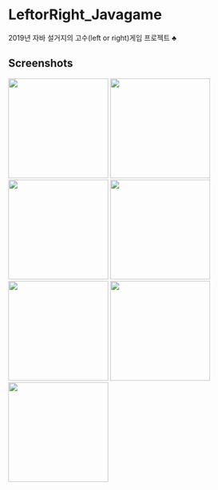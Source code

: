 # LeftorRight_Javagame
2019년 자바 설거지의 고수(left or right)게임 프로젝트 ♣

Screenshots
-----------

<div>
  
<img width="200" src="https://user-images.githubusercontent.com/52348335/70330890-c600a400-1881-11ea-9814-33173ad1e0ae.PNG">
<img width="200"src="https://user-images.githubusercontent.com/52348335/70330891-c600a400-1881-11ea-8ed5-6a35755d5123.PNG">
<img width="200" src="https://user-images.githubusercontent.com/52348335/70330889-c5680d80-1881-11ea-9fa8-345e5401d796.PNG">
<img width="200" src="https://user-images.githubusercontent.com/52348335/70330892-c600a400-1881-11ea-935e-ddb1bd61b7c7.PNG">
<img width="200" src="https://user-images.githubusercontent.com/52348335/70331864-b84c1e00-1883-11ea-8a4d-0e20f35f54cb.PNG">
<img width="200" src="https://user-images.githubusercontent.com/52348335/70330888-c5680d80-1881-11ea-9fd2-4ebc022e861f.PNG">
<img width="200" src="https://user-images.githubusercontent.com/52348335/70331878-bb470e80-1883-11ea-8e7d-24a73e84c4a5.PNG">                                                                                                            
</div>
